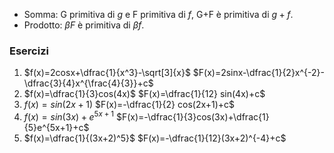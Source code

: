 - Somma: G primitiva di $g$ e F primitiva di $f$, G+F è primitiva di $g+f$.
- Prodotto: $\beta F$ è primitiva di $\beta f$.

### Esercizi
1. $f(x)=2cosx+\dfrac{1}{x^3}-\sqrt[3]{x}$
	$F(x)=2sinx-\dfrac{1}{2}x^{-2}-\dfrac{3}{4}x^{\frac{4}{3}}+c$
2. $f(x)=\dfrac{1}{3}cos(4x)$
	$F(x)=\dfrac{1}{12} sin(4x)+c$ 
3. $f(x)=sin(2x+1)$
	$F(x)=-\dfrac{1}{2} cos(2x+1)+c$
4. $f(x)=sin(3x)+e^{5x+1}$
	$F(x)=-\dfrac{1}{3}cos(3x)+\dfrac{1}{5}e^{5x+1}+c$
5. $f(x)=\dfrac{1}{(3x+2)^5}$
	$F(x)=-\dfrac{1}{12}(3x+2)^{-4}+c$
